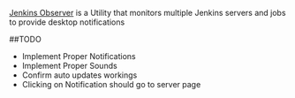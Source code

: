 [Jenkins Observer](https://github.com/haroldhues/JenkinsObserver) is a Utility that monitors multiple Jenkins servers and jobs to provide desktop notifications

##TODO

 * Implement Proper Notifications
 * Implement Proper Sounds
 * Confirm auto updates workings
 * Clicking on Notification should go to server page